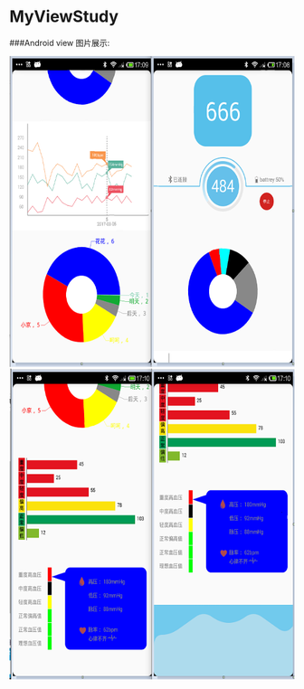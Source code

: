 # MyViewStudy

###Android view 图片展示:
 



 <img src="https://github.com/lisheny/MyViewStudy/blob/master/app/jiemian/QQ%E5%9B%BE%E7%89%8720170314104404.png?raw=true" width="600" height="550" alt="图片演示"/> 


 <img src="https://github.com/lisheny/MyViewStudy/blob/master/app/jiemian/QQ%E5%9B%BE%E7%89%8720170314104355.png?raw=true" width="600" height="550" alt="图片演示"/> 
